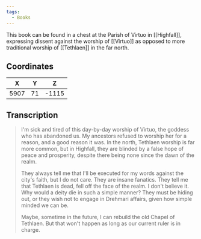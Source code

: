 ```yaml
---
tags:
  - Books
---
```


This book can be found in a chest at the Parish of Virtuo in [[Highfall]], expressing dissent against the worship of [[Virtuo]] as opposed to more traditional worship of [[Tethlaen]] in the far north.

## Coordinates
| **X** | **Y** | **Z** |
| :---: | :---: | :---: |
| 5907  |  71   | -1115 |

## Transcription
> I'm sick and tired of this day-by-day worship of Virtuo, the goddess who has abandoned us. My ancestors refused to worship her for a reason, and a good reason it was. In the north, Tethlaen worship is far more common, but in Highfall, they are blinded by a false hope of peace and prosperity, despite there being none since the dawn of the realm.
>
> They always tell me that I'll be executed for my words against the city's faith, but I do not care. They are insane fanatics. They tell me that Tethlaen is dead, fell off the face of the realm. I don't believe it. Why would a deity die in such a simple manner? They must be hiding out, or they wish not to engage in Drehmari affairs, given how simple minded we can be.
>
> Maybe, sometime in the future, I can rebuild the old Chapel of Tethlaen. But that won't happen as long as our current ruler is in charge.
